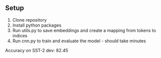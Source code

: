 ## Setup
1. Clone repository
2. Install python packages
3. Run utils.py to save embeddings and create a mapping from tokens to indices
4. Run cnn.py to train and evaluate the model - should take minutes

Accuracy on SST-2 dev: 82.45